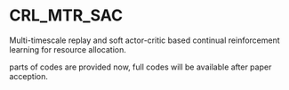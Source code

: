 # CRL_MTR_SAC
Multi-timescale replay and soft actor-critic based continual reinforcement learning for resource allocation.

parts of codes are provided now, full codes will be available after paper acception.
